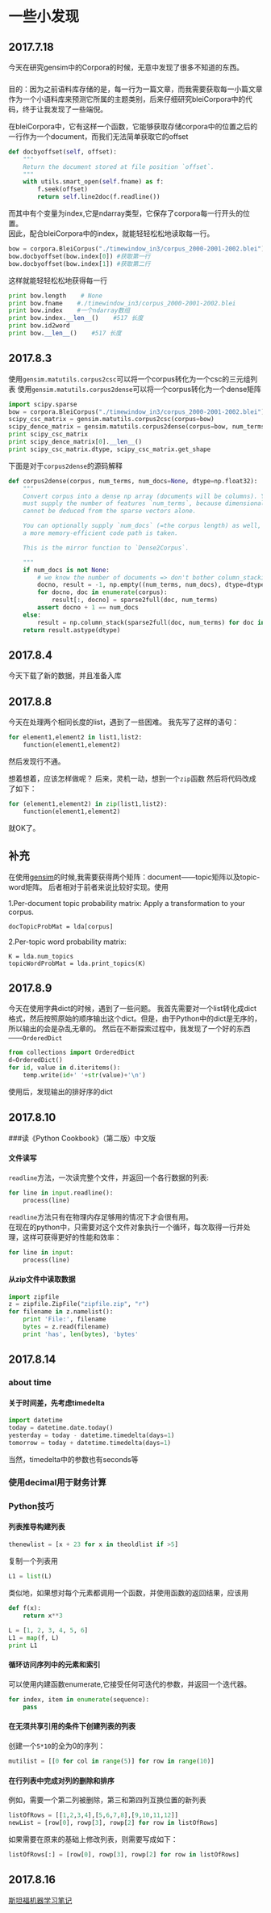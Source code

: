 # 一些小发现

## 2017.7.18
今天在研究gensim中的Corpora的时候，无意中发现了很多不知道的东西。

###
目的：因为之前语料库存储的是，每一行为一篇文章，而我需要获取每一小篇文章作为一个小语料库来预测它所属的主题类别，后来仔细研究bleiCorpora中的代码，终于让我发现了一些端倪。  

在bleiCorpora中，它有这样一个函数，它能够获取存储corpora中的位置之后的一行作为一个document，而我们无法简单获取它的offset
```python
def docbyoffset(self, offset):
    """
    Return the document stored at file position `offset`.
    """
    with utils.smart_open(self.fname) as f:
        f.seek(offset)
        return self.line2doc(f.readline())
```

而其中有个变量为index,它是ndarray类型，它保存了corpora每一行开头的位置。  
因此，配合bleiCorpora中的index，就能轻轻松松地读取每一行。  

```python
bow = corpora.BleiCorpus("./timewindow_in3/corpus_2000-2001-2002.blei")
bow.docbyoffset(bow.index[0]) #获取第一行
bow.docbyoffset(bow.index[1]) #获取第二行
```

这样就能轻轻松松地获得每一行

```python
print bow.length    # None
print bow.fname    #./timewindow_in3/corpus_2000-2001-2002.blei   
print bow.index    #一个ndarray数组
print bow.index.__len__()    #517 长度
print bow.id2word
print bow.__len__()    #517 长度
```
## 2017.8.3

使用`gensim.matutils.corpus2csc`可以将一个corpus转化为一个csc的三元组列表
使用`gensim.matutils.corpus2dense`可以将一个corpus转化为一个dense矩阵
```python
import scipy.sparse
bow = corpora.BleiCorpus("./timewindow_in3/corpus_2000-2001-2002.blei")
scipy_csc_matrix = gensim.matutils.corpus2csc(corpus=bow)
scipy_dence_matrix = gensim.matutils.corpus2dense(corpus=bow, num_terms=bow.id2word.__len__())
print scipy_csc_matrix
print scipy_dence_matrix[0].__len__()
print scipy_csc_matrix.dtype, scipy_csc_matrix.get_shape
```

下面是对于`corpus2dense`的源码解释
```python
def corpus2dense(corpus, num_terms, num_docs=None, dtype=np.float32):
    """
    Convert corpus into a dense np array (documents will be columns). You
    must supply the number of features `num_terms`, because dimensionality
    cannot be deduced from the sparse vectors alone.

    You can optionally supply `num_docs` (=the corpus length) as well, so that
    a more memory-efficient code path is taken.

    This is the mirror function to `Dense2Corpus`.

    """
    if num_docs is not None:
        # we know the number of documents => don't bother column_stacking
        docno, result = -1, np.empty((num_terms, num_docs), dtype=dtype)
        for docno, doc in enumerate(corpus):
            result[:, docno] = sparse2full(doc, num_terms)
        assert docno + 1 == num_docs
    else:
        result = np.column_stack(sparse2full(doc, num_terms) for doc in corpus)
    return result.astype(dtype)
```

## 2017.8.4

今天下载了新的数据，并且准备入库


## 2017.8.8

今天在处理两个相同长度的list，遇到了一些困难。
我先写了这样的语句：  

```python
for element1,element2 in list1,list2:
    function(element1,element2)
```
然后发现行不通。  

想着想着，应该怎样做呢？
后来，灵机一动，想到一个`zip`函数
然后将代码改成了如下：  
```python
for (element1,element2) in zip(list1,list2):
    function(element1,element2)
```
就OK了。 

## 补充
在使用[gensim](http://radimrehurek.com/gensim/index.html)的时候,我需要获得两个矩阵：document——topic矩阵以及topic-word矩阵。
后者相对于前者来说比较好实现。使用

1.Per-document topic probability matrix:
Apply a transformation to your corpus.

```
docTopicProbMat = lda[corpus]
```
2.Per-topic word probability matrix:

```
K = lda.num_topics
topicWordProbMat = lda.print_topics(K)
```
## 2017.8.9
今天在使用字典dict的时候，遇到了一些问题。
我首先需要对一个list转化成dict格式，然后按照原始的顺序输出这个dict。但是，由于Python中的dict是无序的，所以输出的会是杂乱无章的。
然后在不断探索过程中，我发现了一个好的东西——`OrderedDict`  
```python
from collections import OrderedDict
d=OrderedDict()
for id, value in d.iteritems():
    temp.write(id+' '+str(value)+'\n')
```
使用后，发现输出的排好序的dict

## 2017.8.10
###读《Python Cookbook》（第二版）中文版
#### 文件读写
`readline`方法，一次读完整个文件，并返回一个各行数据的列表:  
```python
for line in input.readline():
    process(line)
```
`readline`方法只有在物理内存足够用的情况下才会很有用。  
在现在的python中，只需要对这个文件对象执行一个循环，每次取得一行并处理，这样可获得更好的性能和效率：  
```python
for line in input:
    process(line)
```
#### 从zip文件中读取数据
```python
import zipfile
z = zipfile.ZipFile("zipfile.zip", "r")
for filename in z.namelist():
    print 'File:', filename
    bytes = z.read(filename)
    print 'has', len(bytes), 'bytes'
```
## 2017.8.14
### about time
#### 关于时间差，先考虑timedelta
```python
import datetime
today = datetime.date.today()
yesterday = today - datetime.timedelta(days=1)
tomorrow = today + datetime.timedelta(days=1)
```
当然，timedelta中的参数也有seconds等
### 使用decimal用于财务计算

### Python技巧
#### 列表推导构建列表
```python
thenewlist = [x + 23 for x in theoldlist if >5]
```
复制一个列表用  
```python
L1 = list(L)
```
类似地，如果想对每个元素都调用一个函数，并使用函数的返回结果，应该用
```python
def f(x):
    return x**3
    
L = [1, 2, 3, 4, 5, 6]
L1 = map(f, L)
print L1
```
#### 循环访问序列中的元素和索引
可以使用内建函数enumerate,它接受任何可迭代的参数，并返回一个迭代器。
```python
for index, item in enumerate(sequence):
    pass
```
#### 在无须共享引用的条件下创建列表的列表
创建一个`5*10`的全为0的序列：
```python
mutilist = [[0 for col in range(5)] for row in range(10)]
```
#### 在行列表中完成对列的删除和排序
例如，需要一个第二列被删除，第三和第四列互换位置的新列表
```python
listOfRows = [[1,2,3,4],[5,6,7,8],[9,10,11,12]]
newList = [row[0], rowp[3], rowp[2] for row in listOfRows]
```
如果需要在原来的基础上修改列表，则需要写成如下：
```python
listOfRows[:] = [row[0], rowp[3], rowp[2] for row in listOfRows]
```
## 2017.8.16
[斯坦福机器学习笔记](https://yoyoyohamapi.gitbooks.io/mit-ml/content/%E7%BA%BF%E6%80%A7%E5%9B%9E%E5%BD%92/articles/%E7%89%B9%E5%BE%81%E7%BC%A9%E6%94%BE.html)


